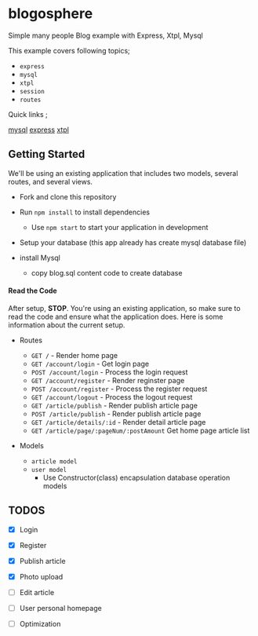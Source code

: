 blogosphere
=================

Simple many people Blog example with Express, Xtpl, Mysql

This example covers following topics;

- `express`
- `mysql`
- `xtpl`
- `session`
- `routes`

Quick links ;

[mysql](https://github.com/mysqljs/mysql)
[express](https://github.com/expressjs/express)
[xtpl](https://github.com/xtemplate/xtpl)


## Getting Started

We'll be using an existing application that includes two models, several routes, and several views.

* Fork and clone this repository ` `
* Run `npm install` to install dependencies
  * Use `npm start` to start your application in development


* Setup your database (this app already has create mysql database file)
 * install Mysql
 	* copy blog.sql content code to create database

#### Read the Code

After setup, **STOP**. You're using an existing application, so make sure to read the code and ensure what the application does. Here is some information about the current setup.

* Routes
  * `GET /` - Render home page
  * `GET /account/login` - Get login page
  * `POST /account/login` - Process the login request
  * `GET /account/register` - Render reginster page
  * `POST /account/register` - Process the register request
  *	`GET /account/logout` - Process the logout request
  * `GET /article/publish` - Render publish article page
  * `POST /article/publish` - Render publish article page
  * `GET /article/details/:id` - Render detail article page
  *	`GET /article/page/:pageNum/:postAmount` Get home page article list 

* Models
  * `article model`
  *	`user model` 
  	* Use Constructor(class) encapsulation database operation models

## TODOS
- [x] Login
- [x] Register
- [x] Publish article 
- [x] Photo upload
- [ ] Edit article
- [ ] User personal homepage
- [ ] Optimization


